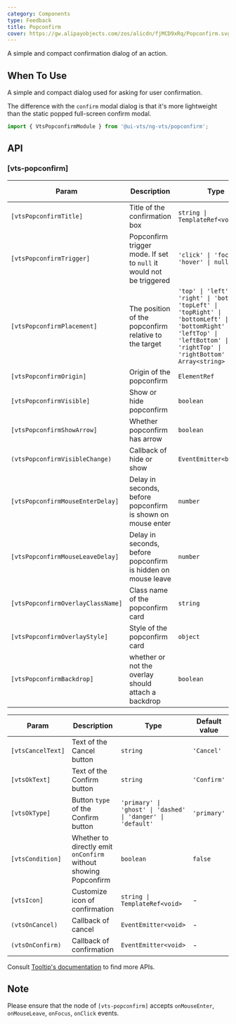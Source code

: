 ```yaml
---
category: Components
type: Feedback
title: Popconfirm
cover: https://gw.alipayobjects.com/zos/alicdn/fjMCD9xRq/Popconfirm.svg
---
```


A simple and compact confirmation dialog of an action.

## When To Use

A simple and compact dialog used for asking for user confirmation.

The difference with the `confirm` modal dialog is that it's more lightweight than the static popped full-screen confirm modal.

```ts
import { VtsPopconfirmModule } from '@ui-vts/ng-vts/popconfirm';
```

## API

### [vts-popconfirm]

| Param | Description | Type | Default value |
| ----- | ----------- | ---- | ------------- |
| `[vtsPopconfirmTitle]` | Title of the confirmation box | `string \| TemplateRef<void>` | - |
| `[vtsPopconfirmTrigger]` | Popconfirm trigger mode. If set to `null` it would not be triggered | `'click' \| 'focus' \| 'hover' \| null` | `'hover'` |
| `[vtsPopconfirmPlacement]` | The position of the popconfirm relative to the target | `'top' \| 'left' \| 'right' \| 'bottom' \| 'topLeft' \| 'topRight' \| 'bottomLeft' \| 'bottomRight' \| 'leftTop' \| 'leftBottom' \| 'rightTop' \| 'rightBottom' \| Array<string>` | `'top'` |
| `[vtsPopconfirmOrigin]` | Origin of the popconfirm | `ElementRef` | - |
| `[vtsPopconfirmVisible]` | Show or hide popconfirm | `boolean` | `false` |
| `[vtsPopconfirmShowArrow]` | Whether popconfirm has arrow | `boolean`  | `true` |
| `(vtsPopconfirmVisibleChange)` | Callback of hide or show | `EventEmitter<boolean>` | - |
| `[vtsPopconfirmMouseEnterDelay]` | Delay in seconds, before popconfirm is shown on mouse enter | `number` | `0.15` |
| `[vtsPopconfirmMouseLeaveDelay]` | Delay in seconds, before popconfirm is hidden on mouse leave | `number` | `0.1` |
| `[vtsPopconfirmOverlayClassName]` | Class name of the popconfirm card | `string` | - |
| `[vtsPopconfirmOverlayStyle]` | Style of the popconfirm card | `object` | - |
| `[vtsPopconfirmBackdrop]` | whether or not the overlay should attach a backdrop | `boolean` | `false` |

| Param | Description | Type | Default value |
| ----- | ----------- | ---- | ------------- |
| `[vtsCancelText]` | Text of the Cancel button | `string` | `'Cancel'` |
| `[vtsOkText]` | Text of the Confirm button | `string` | `'Confirm'` |
| `[vtsOkType]` | Button `type` of the Confirm button | `'primary' \| 'ghost' \| 'dashed' \| 'danger' \| 'default'` | `'primary'` |
| `[vtsCondition]` | Whether to directly emit `onConfirm` without showing Popconfirm | `boolean` | `false` |
| `[vtsIcon]` | Customize icon of confirmation  | `string \| TemplateRef<void>` | - |
| `(vtsOnCancel)` | Callback of cancel | `EventEmitter<void>` | - |
| `(vtsOnConfirm)` | Callback of confirmation | `EventEmitter<void>` | - |

Consult [Tooltip's documentation](/components/tooltip/en#api) to find more APIs.

## Note

Please ensure that the node of `[vts-popconfirm]` accepts `onMouseEnter`, `onMouseLeave`, `onFocus`, `onClick` events.
